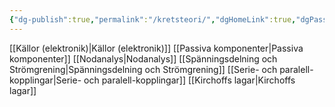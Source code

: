 ```yaml
---
{"dg-publish":true,"permalink":"/kretsteori/","dgHomeLink":true,"dgPassFrontmatter":false}
---
```



[[Källor (elektronik)|Källor (elektronik)]]
[[Passiva komponenter|Passiva komponenter]]
[[Nodanalys|Nodanalys]]
[[Spänningsdelning och Strömgrening|Spänningsdelning och Strömgrening]]
[[Serie- och paralell-kopplingar|Serie- och paralell-kopplingar]]
[[Kirchoffs lagar|Kirchoffs lagar]]
